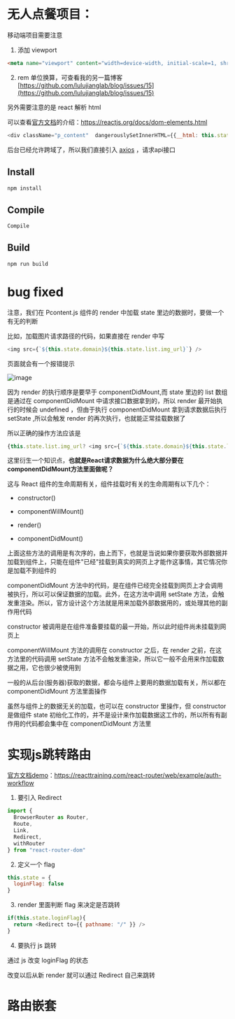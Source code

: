 # 无人点餐项目：

移动端项目需要注意

1. 添加 viewport

```html
<meta name="viewport" content="width=device-width, initial-scale=1, shrink-to-fit=no">
```

2. rem 单位换算，可查看我的另一篇博客[https://github.com/lulujianglab/blog/issues/15](https://github.com/lulujianglab/blog/issues/15)

另外需要注意的是 react 解析 html

可以查看[官方文档](https://reactjs.org/docs/dom-elements.html)的介绍：https://reactjs.org/docs/dom-elements.html
    
```js
<div className="p_content"  dangerouslySetInnerHTML={{__html: this.state.list.content}}> </div>
```

后台已经允许跨域了，所以我们直接引入 [axios](https://github.com/axios/axios) ，请求api接口

## Install

```sh
npm install
```

## Compile

```sh
Compile
```

## Build

```sh
npm run build
```

# bug fixed

注意，我们在 Pcontent.js 组件的 render 中加载 state 里边的数据时，要做一个有无的判断

比如，加载图片请求路径的代码，如果直接在 render 中写

```js
<img src={`${this.state.domain}${this.state.list.img_url}`} />
```

页面就会有一个报错提示

![image](https://user-images.githubusercontent.com/26807227/50734153-61eae100-11d5-11e9-9bf3-70af2485ded3.png)

因为 render 的执行顺序是要早于 componentDidMount,而 state 里边的 list 数组是通过在 componentDidMount 中请求接口数据拿到的，所以 render 最开始执行的时候会 undefined ，但由于执行 componentDidMount 拿到请求数据后执行 setState ,所以会触发 render 的再次执行，也就能正常挂载数据了

所以正确的操作方法应该是

```js
{this.state.list.img_url? <img src={`${this.state.domain}${this.state.list.img_url}`} /> : ''}
```

这里衍生一个知识点，**也就是React请求数据为什么绝大部分要在componentDidMount方法里面做呢？**

这与 React 组件的生命周期有关，组件挂载时有关的生命周期有以下几个：

* constructor()

* componentWillMount()

* render()

* componentDidMount()

上面这些方法的调用是有次序的，由上而下，也就是当说如果你要获取外部数据并加载到组件上，只能在组件"已经"挂载到真实的网页上才能作这事情，其它情况你是加载不到组件的

componentDidMount 方法中的代码，是在组件已经完全挂载到网页上才会调用被执行，所以可以保证数据的加载。此外，在这方法中调用 setState 方法，会触发重渲染。所以，官方设计这个方法就是用来加载外部数据用的，或处理其他的副作用代码

constructor 被调用是在组件准备要挂载的最一开始，所以此时组件尚未挂载到网页上

componentWillMount 方法的调用在 constructor 之后，在 render 之前，在这方法里的代码调用 setState 方法不会触发重渲染，所以它一般不会用来作加载数据之用，它也很少被使用到

一般的从后台(服务器)获取的数据，都会与组件上要用的数据加载有关，所以都在 componentDidMount 方法里面操作

虽然与组件上的数据无关的加载，也可以在 constructor 里操作，但 constructor 是做组件 state 初绐化工作的，并不是设计来作加载数据这工作的，所以所有有副作用的代码都会集中在 componentDidMount 方法里

# 实现js跳转路由

[官方文档demo](https://reacttraining.com/react-router/web/example/auth-workflow)：https://reacttraining.com/react-router/web/example/auth-workflow

1. 要引入 Redirect

```js
import {
  BrowserRouter as Router,
  Route,
  Link,
  Redirect,
  withRouter
} from "react-router-dom"
```

2. 定义一个 flag

```js
this.state = { 
  loginFlag: false            
} 
```

3. render 里面判断 flag 来决定是否跳转

```js
if(this.state.loginFlag){
  return <Redirect to={{ pathname: "/" }} />
}
```

4. 要执行 js 跳转

通过 js 改变 loginFlag 的状态

改变以后从新 render 就可以通过 Redirect 自己来跳转

# 路由嵌套

